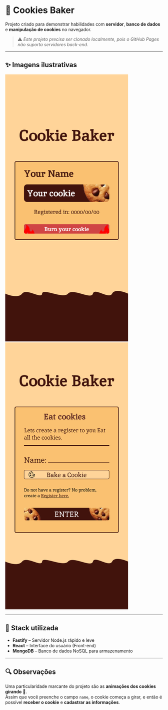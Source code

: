 # 🍪 Cookies Baker

Projeto criado para demonstrar habilidades com **servidor**, **banco de dados** e **manipulação de cookies** no navegador.

> ⚠️ *Este projeto precisa ser clonado localmente, pois o GitHub Pages não suporta servidores back-end.*

---

## ✨ Imagens ilustrativas

![Página de Cadastro](fotos/registrado.png)  
![Página de Informações do Cookie](fotos/registrar.png)

---

## 🧰 Stack utilizada

- **Fastify** – Servidor Node.js rápido e leve  
- **React** – Interface do usuário (Front-end)  
- **MongoDB** – Banco de dados NoSQL para armazenamento  

---

## 🔍 Observações

Uma particularidade marcante do projeto são as **animações dos cookies girando** 🍪.  
Assim que você preenche o campo `name`, o cookie começa a girar, e então é possível **receber o cookie** e **cadastrar as informações**.
